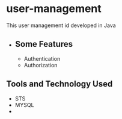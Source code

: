 # user-management
This user management id developed in Java
* Some Features
  -------------
  - Authentication
  - Authorization
    
Tools and Technology Used
-------------------------
- STS
- MYSQL
- 
